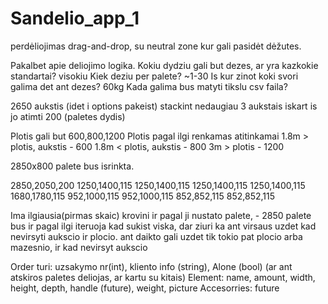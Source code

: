 # Sandelio_app_1

perdėliojimas drag-and-drop, su neutral zone kur gali pasidėt dėžutes.


Pakalbet apie deliojimo logika.
Kokiu dydziu gali but dezes, ar yra kazkokie standartai? visokiu
Kiek deziu per palete? ~1-30
Is kur zinot koki svori galima det ant dezes? 60kg
Kada galima bus matyti tikslu csv faila?

2650 aukstis (idet i options pakeist)
stackint nedaugiau 3 aukstais
iskart is jo atimti 200 (paletes dydis)

Plotis gali but 600,800,1200
Plotis pagal ilgi renkamas atitinkamai
1.8m > plotis, aukstis - 600
1.8m < plotis, aukstis - 800
3m > plotis - 1200

2850x800 palete bus isrinkta.

2850,2050,200
1250,1400,115
1250,1400,115
1250,1400,115
1250,1400,115
1680,1780,115
952,1000,115
952,1000,115
852,852,115
852,852,115

Ima ilgiausia(pirmas skaic) krovini ir pagal ji nustato palete, - 2850 palete bus
ir pagal ilgi iteruoja kad sukist viska,
dar ziuri ka ant virsaus uzdet kad nevirsyti aukscio ir plocio.
ant daikto gali uzdet tik tokio pat plocio arba mazesnio, ir kad nevirsyt aukscio

Order turi: uzsakymo nr(int), kliento info (string), Alone (bool) (ar ant atskiros paletes deliojas, ar kartu su kitais)
Element: name, amount, width, height, depth, handle (future), weight, picture 
Accesorries: future


